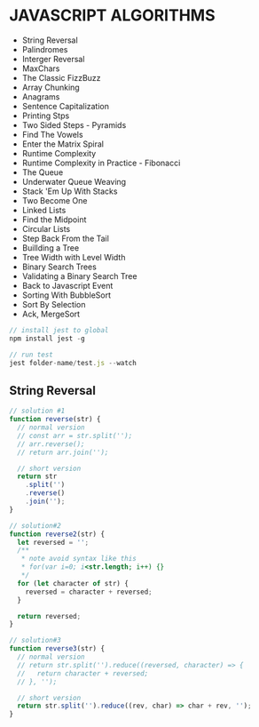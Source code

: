 # JAVASCRIPT ALGORITHMS

- String Reversal
- Palindromes
- Interger Reversal
- MaxChars
- The Classic FizzBuzz
- Array Chunking
- Anagrams
- Sentence Capitalization
- Printing Stps
- Two Sided Steps - Pyramids
- Find The Vowels
- Enter the Matrix Spiral
- Runtime Complexity
- Runtime Complexity in Practice - Fibonacci
- The Queue
- Underwater Queue Weaving
- Stack 'Em Up With Stacks
- Two Become One
- Linked Lists
- Find the Midpoint
- Circular Lists
- Step Back From the Tail
- Buillding a Tree
- Tree Width with Level Width
- Binary Search Trees
- Validating a Binary Search Tree
- Back to Javascript Event
- Sorting With BubbleSort
- Sort By Selection
- Ack, MergeSort

```javascript
// install jest to global
npm install jest -g

// run test
jest folder-name/test.js --watch
```

## String Reversal

```javascript
// solution #1
function reverse(str) {
  // normal version
  // const arr = str.split('');
  // arr.reverse();
  // return arr.join('');

  // short version
  return str
    .split('')
    .reverse()
    .join('');
}

// solution#2
function reverse2(str) {
  let reversed = '';
  /**
   * note avoid syntax like this
   * for(var i=0; i<str.length; i++) {}
   */
  for (let character of str) {
    reversed = character + reversed;
  }

  return reversed;
}

// solution#3
function reverse3(str) {
  // normal version
  // return str.split('').reduce((reversed, character) => {
  //   return character + reversed;
  // }, '');

  // short version
  return str.split('').reduce((rev, char) => char + rev, '');
}
```
